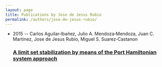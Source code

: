 ```yaml
---
layout: page
title: Publications by Jose de Jesus Rubio
permalink: /authors/jose-de-jesus-rubio/
---
```


<ul class="post-list">
<li><span class='post-meta'>2015 -- Carlos Aguilar‐Ibañez, Julio A. Mendoza‐Mendoza, Juan C. Martinez, Jose de Jesus Rubio, Miguel S. Suarez‐Castanon</span><h3><a class='post-link' href='../../a-limit-set-stabilization-by-means-of-the-port-hamiltonian-system-approach'>A limit set stabilization by means of the Port Hamiltonian system approach</a></h3></li>

</ul>
